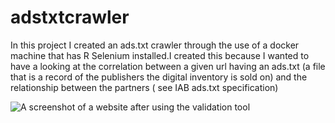 # adstxtcrawler
In this project I created an ads.txt crawler through the use of a docker machine that has R Selenium installed.I created this because I wanted to have a looking at the correlation between a given url having an ads.txt (a file that is a record of the publishers the digital inventory is sold on) and the relationship between the partners ( see IAB ads.txt specification)


![A screenshot of a website after using the validation tool](adstxtcrawler/screenshot.PNG)

